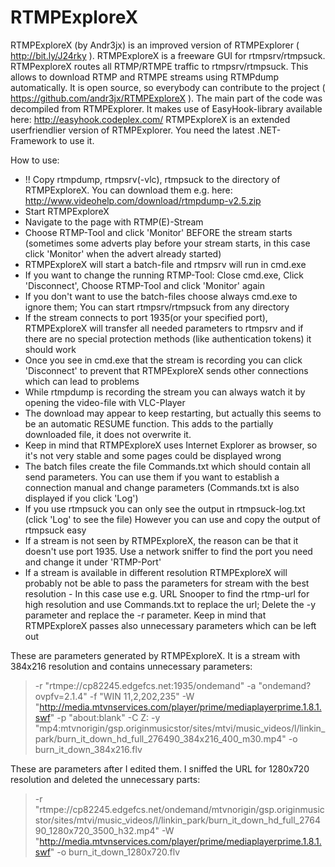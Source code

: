 RTMPExploreX
============
RTMPExploreX (by Andr3jx) is an improved version of RTMPExplorer ( http://bit.ly/J24rky ). 
RTMPExploreX is a freeware GUI for rtmpsrv/rtmpsuck. RTMPexploreX routes all RTMP/RTMPE traffic to rtmpsrv/rtmpsuck. This allows to download RTMP and RTMPE streams using RTMPdump automatically.
It is open source, so everybody can contribute to the project ( https://github.com/andr3jx/RTMPExploreX ). The main part of the code was decompiled from RTMPExplorer. It makes use of EasyHook-library available here: http://easyhook.codeplex.com/ 
RTMPExploreX is an extended userfriendlier version of RTMPExplorer. You need the latest .NET-Framework to use it.

How to use:
- !! Copy rtmpdump, rtmpsrv(-vlc), rtmpsuck to the directory of RTMPExploreX. You can download them e.g. here: http://www.videohelp.com/download/rtmpdump-v2.5.zip
- Start RTMPExploreX
- Navigate to the page with RTMP(E)-Stream
- Choose RTMP-Tool and click 'Monitor' BEFORE the stream starts (sometimes some adverts play before your stream starts, in this case click 'Monitor' when the advert already started)
- RTMPExploreX will start a batch-file and rtmpsrv will run in cmd.exe
- If you want to change the running RTMP-Tool: Close cmd.exe, Click 'Disconnect', Choose RTMP-Tool and click 'Monitor' again
- If you don't want to use the batch-files choose always cmd.exe to ignore them; You can start rtmpsrv/rtmpsuck from any directory
- If the stream connects to port 1935(or your specified port), RTMPExploreX will transfer all needed parameters to rtmpsrv and if there are no special protection methods (like authentication tokens) it should work
- Once you see in cmd.exe that the stream is recording you can click 'Disconnect' to prevent that RTMPExploreX sends other connections which can lead to problems
- While rtmpdump is recording the stream you can always watch it by opening the video-file with VLC-Player
- The download may appear to keep restarting, but actually this seems to be an automatic RESUME function. This adds to the partially downloaded file, it does not overwrite it.
- Keep in mind that RTMPExploreX uses Internet Explorer as browser, so it's not very stable and some pages could be displayed wrong
- The batch files create the file Commands.txt which should contain all send parameters. You can use them if you want to establish a connection manual and change parameters (Commands.txt is also displayed if you click 'Log')
- If you use rtmpsuck you can only see the output in rtmpsuck-log.txt (click 'Log' to see the file) However you can use and copy the output of rtmpsuck easy
- If a stream is not seen by RTMPExploreX, the reason can be that it doesn't use port 1935. Use a network sniffer to find the port you need and change it under 'RTMP-Port'
- If a stream is available in different resolution RTMPExploreX will probably not be able to pass the parameters for stream with the best resolution - In this case use e.g. URL Snooper to find the rtmp-url for high resolution and use Commands.txt to replace the url; Delete the -y parameter and replace the -r parameter. Keep in mind that RTMPExploreX passes also unnecessary parameters which can be left out

These are parameters generated by RTMPExploreX. It is a stream with 384x216 resolution and contains unnecessary parameters:

> -r "rtmpe://cp82245.edgefcs.net:1935/ondemand" -a "ondemand?ovpfv=2.1.4" -f "WIN 11,2,202,235" -W "http://media.mtvnservices.com/player/prime/mediaplayerprime.1.8.1.swf" -p "about:blank" -C Z: -y "mp4:mtvnorigin/gsp.originmusicstor/sites/mtvi/music_videos/l/linkin_park/burn_it_down_hd_full_276490_384x216_400_m30.mp4" -o burn_it_down_384x216.flv

These are parameters after I edited them. I sniffed the URL for 1280x720 resolution and deleted the unnecessary parts:
> -r "rtmpe://cp82245.edgefcs.net/ondemand/mtvnorigin/gsp.originmusicstor/sites/mtvi/music_videos/l/linkin_park/burn_it_down_hd_full_276490_1280x720_3500_h32.mp4"  -W "http://media.mtvnservices.com/player/prime/mediaplayerprime.1.8.1.swf" -o burn_it_down_1280x720.flv


